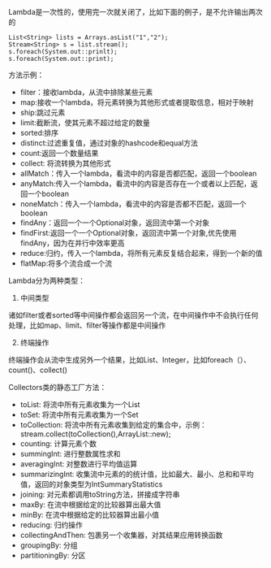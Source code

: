 Lambda是一次性的，使用完一次就关闭了，比如下面的例子，是不允许输出两次的

    List<String> lists = Arrays.asList("1","2");
    Stream<String> s = list.stream();
    s.foreach(System.out::prinlt);
    s.foreach(System.out::print);

方法示例：
- filter：接收lambda，从流中排除某些元素
- map:接收一个lambda，将元素转换为其他形式或者提取信息，相对于映射
- ship:跳过元素
- limit:截断流，使其元素不超过给定的数量
- sorted:排序
- distinct:过滤重复值，通过对象的hashcode和equal方法
- count:返回一个数量结果
- collect: 将流转换为其他形式
- allMatch：传入一个lambda，看流中的内容是否都匹配，返回一个boolean
- anyMatch:传入一个lambda，看流中的内容是否存在一个或者以上匹配，返回一个boolean
- noneMatch：传入一个lambda，看流中的内容是否都不匹配，返回一个boolean
- findAny：返回一个一个Optional对象，返回流中第一个对象
- findFirst:返回一个一个Optional对象，返回流中第一个对象,优先使用findAny，因为在并行中效率更高
- reduce:归约，传入一个lambda，将所有元素反复结合起来，得到一个新的值
- flatMap:将多个流合成一个流

Lambda分为两种类型：

1. 中间类型

诸如filter或者sorted等中间操作都会返回另一个流，在中间操作中不会执行任何处理，比如map、limit、filter等操作都是中间操作

2. 终端操作

终端操作会从流中生成另外一个结果，比如List、Integer，比如foreach（）、count()、collect()

Collectors类的静态工厂方法：
- toList: 将流中所有元素收集为一个List
- toSet: 将流中所有元素收集为一个Set
- toCollection: 将流中所有元素收集到给定的集合中，示例：stream.collect(toCollection(),ArrayList::new);
- counting: 计算元素个数
- summingInt: 进行整数属性求和
- averagingInt: 对整数进行平均值运算
- summarizingInt: 收集流中元素的的统计值，比如最大、最小、总和和平均值，返回的对象类型为IntSummaryStatistics
- joining: 对元素都调用toString方法，拼接成字符串
- maxBy: 在流中根据给定的比较器算出最大值
- minBy: 在流中根据给定的比较器算出最小值
- reducing: 归约操作
- collectingAndThen: 包裹另一个收集器，对其结果应用转换函数
- groupingBy: 分组
- partitioningBy: 分区